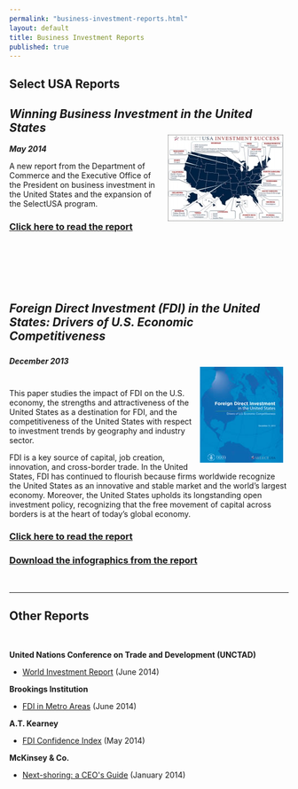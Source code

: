 ```yaml
---
permalink: "business-investment-reports.html"
layout: default
title: Business Investment Reports
published: true
---
```


<h2><strong>Select USA Reports</strong></h2><h2><em>Winning Business Investment in the United States<br /><img class="images" style="float: right; margin-left: 10px; margin-right: 10px;" title="Map of SelectUSA Successes" src="images/selectusa_map_of_successes-208x156.jpg" alt="Map of SelectUSA Successes" width="208" height="156" /></em></h2><p><strong><em>May 2014</em></strong></p><p>A new report from the Department of Commerce and
the Executive Office of the President on business investment in the United
States and the expansion of the SelectUSA program.</p><h3><a href="http://www.whitehouse.gov/sites/default/files/docs/winning_business_investment_in_the_united_states.pdf" target="_blank">Click here to read the report</a></h3><p>&nbsp;</p><p>&nbsp;</p><p>&nbsp;</p><h2><em>Foreign Direct Investment (FDI) in the United States: Drivers of U.S. Economic Competitiveness</em></h2><p><strong><em>December 2013</em></strong><strong style="font-size: 1.5em;"><br />&nbsp;<img class="images" style="float: right; margin-left: 10px; margin-right: 10px;" src="images/cover_fdi_report_2013dec31.jpg" alt="FDI Report Cover" width="150" height="173" /></strong></p>
<p>This paper studies the impact of FDI on the U.S. economy, the strengths and attractiveness of the United States as a destination for FDI, and the competitiveness of the United States with respect to investment trends by geography and industry sector.</p><p>
FDI is a key source of capital, job creation, innovation, and cross-border trade. In the United States, FDI has continued to flourish because firms worldwide recognize the United States as an innovative and stable market and the world’s largest economy. Moreover, the United States upholds its longstanding open investment policy, recognizing that the free movement of capital across borders is at the heart of today’s global economy.</p><h3><strong><a href="documents/full_report_-_fdi_in_the_united_states.pdf" target="_self">Click here to read the report</a></strong></h3><h3><a href="documents/2013-12-31_figures_-_selectusa_report_-_fdi_in_the_united_states.pdf"></a><strong><a href="documents/2013-12-31_figures_-_selectusa_report_-_fdi_in_the_united_states.pdf">Download the infographics from the report</a></strong></h3><p>&nbsp;</p><hr /><h2><strong>Other Reports</strong></h2><p>&nbsp;</p><p><strong>United Nations Conference on Trade and Development (UNCTAD)&nbsp;</strong></p><ul><li><a href="http://unctad.org/en/pages/PublicationWebflyer.aspx?publicationid=937" target="_self">World Investment Report</a>&nbsp;(June 2014)</li></ul><p><strong>Brookings Institution</strong></p><ul><li><a href="http://www.brookings.edu/research/reports/2014/06/20-fdi-us-metro-areas-saha-fikri-marchio" target="_blank">FDI in Metro Areas</a> (June 2014)</li></ul><p><strong>A.T. Kearney</strong></p><ul><li><a href="http://www.atkearney.com/research-studies/foreign-direct-investment-confidence-index/full-report/" target="_blank">FDI Confidence Index</a>&nbsp;(May 2014)</li></ul><p><strong>McKinsey &amp; Co.</strong></p><ul><li><a href="http://www.mckinsey.com/insights/manufacturing/next-shoring_a_ceos_guide" target="_blank">Next-shoring: a CEO's Guide</a>&nbsp;(January 2014)</li></ul> 